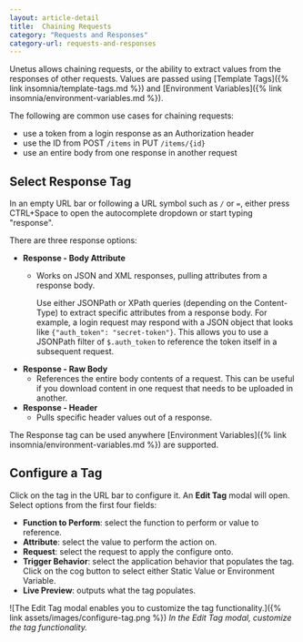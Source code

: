 ```yaml
---
layout: article-detail
title:  Chaining Requests
category: "Requests and Responses"
category-url: requests-and-responses
---
```


Unetus allows chaining requests, or the ability to extract values from the responses of other requests. Values are passed using [Template Tags]({% link insomnia/template-tags.md %}) and [Environment Variables]({% link insomnia/environment-variables.md %}).

The following are common use cases for chaining requests:

* use a token from a login response as an Authorization header
* use the ID from POST `/items` in PUT `/items/{id}`
* use an entire body from one response in another request

## Select Response Tag

In an empty URL bar or following a URL symbol such as `/` or `=`, either press CTRL+Space to open the autocomplete dropdown or start typing "response".

There are three response options:

* **Response - Body Attribute**
  * Works on JSON and XML responses, pulling attributes from a response body.

    Use either JSONPath or XPath queries (depending on the Content-Type) to extract specific attributes from a response body. For example, a login request may respond with a JSON object that looks like `{"auth_token": "secret-token"}`. This allows you to use a JSONPath filter of `$.auth_token` to reference the token itself in a subsequent request.
* **Response - Raw Body**
  * References the entire body contents of a request. This can be useful if you download content in one request that needs to be uploaded in another.
* **Response - Header**
  * Pulls specific header values out of a response.

The Response tag can be used anywhere [Environment Variables]({% link insomnia/environment-variables.md %}) are supported.

## Configure a Tag

Click on the tag in the URL bar to configure it. An **Edit Tag** modal will open. Select options from the first four fields:

* **Function to Perform**: select the function to perform or value to reference.
* **Attribute**: select the value to perform the action on.
* **Request**: select the request to apply the configure onto.
* **Trigger Behavior**: select the application behavior that populates the tag. Click on the cog button to select either Static Value or Environment Variable.
* **Live Preview**: outputs what the tag populates.

![The Edit Tag modal enables you to customize the tag functionality.]({% link assets/images/configure-tag.png %})
_In the Edit Tag modal, customize the tag functionality._
